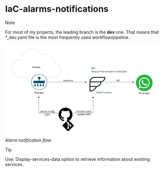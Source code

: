 # IaC-alarms-notifications

> [!NOTE]
> For most of my projects, the leading branch is the **dev** one. That means that *_dev.yaml file is the most frequently used workflow/pipeline.  

![alt text](drawings/alarm_notification_v02.png)  
*Alarm notification flow*  

> [!TIP]
> Use: Display-services-data option to retrieve information about existing services.